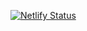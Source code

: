 [![Netlify Status](https://api.netlify.com/api/v1/badges/552478ed-700c-48f7-bdbb-62412f40ab56/deploy-status)](https://app.netlify.com/sites/concreteiratendimento/deploys)
